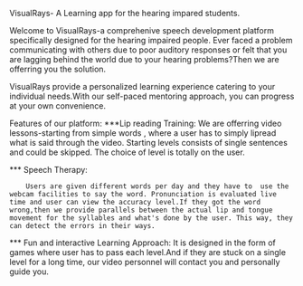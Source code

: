 VisualRays- A Learning app for the hearing impared students.

Welcome to VisualRays-a comprehenive speech development platform specifically designed for the hearing impaired people. Ever faced a problem communicating with others due to poor auditory responses or felt that you are lagging behind the world due to your hearing problems?Then we are offerring you the solution.


VisualRays provide a personalized learning experience catering to your individual needs.With our self-paced mentoring approach, you can progress  at your own convenience.

Features of our platform:
***Lip reading Training: 
          We are offerring video lessons-starting from simple words , where a user has to simply lipread what is said through the video. Starting levels consists of single sentences and could be skipped. The choice of level is totally on the user.

*** Speech Therapy:

        Users are given different words per day and they have to  use the webcam facilities to say the word. Pronunciation is evaluated live time and user can view the accuracy level.If they got the word wrong,then we provide parallels between the actual lip and tongue movement for the syllables and what's done by the user. This way, they can detect the errors in their ways.

*** Fun and interactive Learning Approach:
       It is designed in the form of games where user has to pass each level.And if they are stuck on a single level for a long time, our video personnel will contact you and personally guide you.
        
